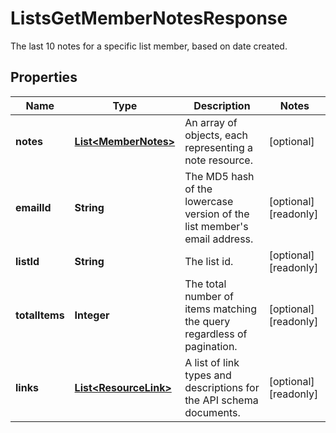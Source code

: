 

# ListsGetMemberNotesResponse

The last 10 notes for a specific list member, based on date created.

## Properties

| Name | Type | Description | Notes |
|------------ | ------------- | ------------- | -------------|
|**notes** | [**List&lt;MemberNotes&gt;**](MemberNotes.md) | An array of objects, each representing a note resource. |  [optional] |
|**emailId** | **String** | The MD5 hash of the lowercase version of the list member&#39;s email address. |  [optional] [readonly] |
|**listId** | **String** | The list id. |  [optional] [readonly] |
|**totalItems** | **Integer** | The total number of items matching the query regardless of pagination. |  [optional] [readonly] |
|**links** | [**List&lt;ResourceLink&gt;**](ResourceLink.md) | A list of link types and descriptions for the API schema documents. |  [optional] [readonly] |



